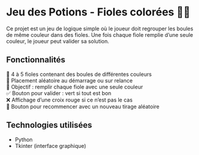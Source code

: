 # Jeu des Potions - Fioles colorées 🧪🎨

Ce projet est un jeu de logique simple où le joueur doit regrouper les boules de même couleur dans des fioles. 
Une fois chaque fiole remplie d’une seule couleur, le joueur peut valider sa solution.

## Fonctionnalités  

🧪 4 à 5 fioles contenant des boules de différentes couleurs  
🔄 Placement aléatoire au démarrage ou sur relance  
🎯 Objectif : remplir chaque fiole avec une seule couleur  
✅ Bouton pour valider : vert si tout est bon  
❌ Affichage d’une croix rouge si ce n’est pas le cas  
🔁 Bouton pour recommencer avec un nouveau tirage aléatoire

## Technologies utilisées  

- Python
- Tkinter (interface graphique)

